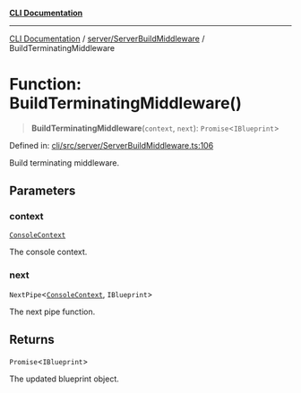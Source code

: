 [**CLI Documentation**](../../../README.md)

***

[CLI Documentation](../../../README.md) / [server/ServerBuildMiddleware](../README.md) / BuildTerminatingMiddleware

# Function: BuildTerminatingMiddleware()

> **BuildTerminatingMiddleware**(`context`, `next`): `Promise`\<`IBlueprint`\>

Defined in: [cli/src/server/ServerBuildMiddleware.ts:106](https://github.com/stonemjs/cli/blob/df49bf1f270a78a61946870e36ae0b10d02482b3/src/server/ServerBuildMiddleware.ts#L106)

Build terminating middleware.

## Parameters

### context

[`ConsoleContext`](../../../declarations/interfaces/ConsoleContext.md)

The console context.

### next

`NextPipe`\<[`ConsoleContext`](../../../declarations/interfaces/ConsoleContext.md), `IBlueprint`\>

The next pipe function.

## Returns

`Promise`\<`IBlueprint`\>

The updated blueprint object.
